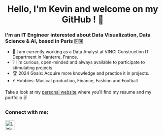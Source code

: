 <h1 align="center" > 
  Hello, I'm Kevin and welcome on my GitHub ! 👋
</h1>

### I'm an IT Engineer interested about Data Visualization, Data Science & AI, based in Paris :fr:

- 🔬 I am currently working as a Data Analyst at VINCI Construction IT Department in Nanterre, France.
- ❔ I’m curious, open-minded and always available to participate to stimulating projects.
- 🏆 2024 Goals: Acquire more knowledge and practice it in projects.
- ⚡ Hobbies: Musical production, Finance, Fashion and Football

Take a look at my [personal website][portfolio] where you'll find my resume and my portfolio ✌️

### Connect with me:

[<img align="left" alt="LinkedIn" width="30px" src="https://upload.wikimedia.org/wikipedia/commons/thumb/c/ca/LinkedIn_logo_initials.png/640px-LinkedIn_logo_initials.png" />][LinkedIn]


[LinkedIn]: https://www.linkedin.com/in/kevinnclas/
[portfolio]: https://kevinnclas.github.io/
